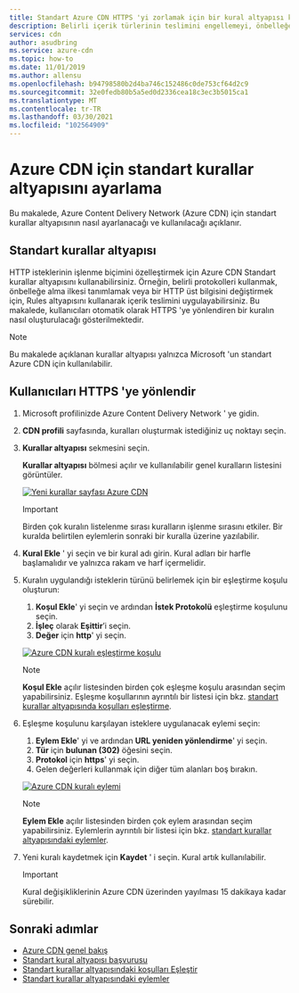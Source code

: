 ```yaml
---
title: Standart Azure CDN HTTPS 'yi zorlamak için bir kural altyapısı kullanma | Microsoft Docs
description: Belirli içerik türlerinin teslimini engellemeyi, önbelleğe alma ilkesi tanımlamayı ve HTTP üstbilgilerini değiştirmeyi de kapsayan, Azure CDN HTTP isteklerini nasıl işleyeceğini özelleştirmek için Microsoft standart Azure Content Delivery Network (Azure CDN) kural altyapısını kullanın. Bu makalede, kullanıcıları HTTPS 'ye yönlendirmek için bir kural oluşturmayı öğrenin.
services: cdn
author: asudbring
ms.service: azure-cdn
ms.topic: how-to
ms.date: 11/01/2019
ms.author: allensu
ms.openlocfilehash: b94798580b2d4ba746c152486c0de753cf64d2c9
ms.sourcegitcommit: 32e0fedb80b5a5ed0d2336cea18c3ec3b5015ca1
ms.translationtype: MT
ms.contentlocale: tr-TR
ms.lasthandoff: 03/30/2021
ms.locfileid: "102564909"
---
```

# <a name="set-up-the-standard-rules-engine-for-azure-cdn"></a>Azure CDN için standart kurallar altyapısını ayarlama

Bu makalede, Azure Content Delivery Network (Azure CDN) için standart kurallar altyapısının nasıl ayarlanacağı ve kullanılacağı açıklanır.

## <a name="standard-rules-engine"></a>Standart kurallar altyapısı

HTTP isteklerinin işlenme biçimini özelleştirmek için Azure CDN Standart kurallar altyapısını kullanabilirsiniz. Örneğin, belirli protokolleri kullanmak, önbelleğe alma ilkesi tanımlamak veya bir HTTP üst bilgisini değiştirmek için, Rules altyapısını kullanarak içerik teslimini uygulayabilirsiniz. Bu makalede, kullanıcıları otomatik olarak HTTPS 'ye yönlendiren bir kuralın nasıl oluşturulacağı gösterilmektedir. 

> [!NOTE]
> Bu makalede açıklanan kurallar altyapısı yalnızca Microsoft 'un standart Azure CDN için kullanılabilir. 

## <a name="redirect-users-to-https"></a>Kullanıcıları HTTPS 'ye yönlendir

1. Microsoft profilinizde Azure Content Delivery Network ' ye gidin.

1. **CDN profili** sayfasında, kuralları oluşturmak istediğiniz uç noktayı seçin.
  
1. **Kurallar altyapısı** sekmesini seçin.
   
    **Kurallar altyapısı** bölmesi açılır ve kullanılabilir genel kuralların listesini görüntüler. 
   
    [![Yeni kurallar sayfası Azure CDN](./media/cdn-standard-rules-engine/cdn-new-rule.png)](./media/cdn-standard-rules-engine/cdn-new-rule.png#lightbox)
   
   > [!IMPORTANT]
   > Birden çok kuralın listelenme sırası kuralların işlenme sırasını etkiler. Bir kuralda belirtilen eylemlerin sonraki bir kuralla üzerine yazılabilir.
   >

1. **Kural Ekle** ' yi seçin ve bir kural adı girin. Kural adları bir harfle başlamalıdır ve yalnızca rakam ve harf içermelidir.

1. Kuralın uygulandığı isteklerin türünü belirlemek için bir eşleştirme koşulu oluşturun:
    1. **Koşul Ekle**' yi seçin ve ardından **İstek Protokolü** eşleştirme koşulunu seçin.
    1. **İşleç** olarak **Eşittir**’i seçin.
    1. **Değer** için **http**' yi seçin.
   
   [![Azure CDN kuralı eşleştirme koşulu](./media/cdn-standard-rules-engine/cdn-match-condition.png)](./media/cdn-standard-rules-engine/cdn-match-condition.png#lightbox)
   
   > [!NOTE]
   > **Koşul Ekle** açılır listesinden birden çok eşleşme koşulu arasından seçim yapabilirsiniz. Eşleşme koşullarının ayrıntılı bir listesi için bkz. [standart kurallar altyapısında koşulları eşleştirme](cdn-standard-rules-engine-match-conditions.md).
   
1. Eşleşme koşulunu karşılayan isteklere uygulanacak eylemi seçin:
   1. **Eylem Ekle**' yi ve ardından **URL yeniden yönlendirme**' yi seçin.
   1. **Tür** için **bulunan (302)** öğesini seçin.
   1. **Protokol** için **https**' yi seçin.
   1. Gelen değerleri kullanmak için diğer tüm alanları boş bırakın.
   
   [![Azure CDN kuralı eylemi](./media/cdn-standard-rules-engine/cdn-action.png)](./media/cdn-standard-rules-engine/cdn-action.png#lightbox)
   
   > [!NOTE]
   > **Eylem Ekle** açılır listesinden birden çok eylem arasından seçim yapabilirsiniz. Eylemlerin ayrıntılı bir listesi için bkz. [standart kurallar altyapısındaki eylemler](cdn-standard-rules-engine-actions.md).

6. Yeni kuralı kaydetmek için **Kaydet** ' i seçin. Kural artık kullanılabilir.
   
   > [!IMPORTANT]
   > Kural değişikliklerinin Azure CDN üzerinden yayılması 15 dakikaya kadar sürebilir.
   >
   

## <a name="next-steps"></a>Sonraki adımlar

- [Azure CDN genel bakış](cdn-overview.md)
- [Standart kural altyapısı başvurusu](cdn-standard-rules-engine-reference.md)
- [Standart kurallar altyapısındaki koşulları Eşleştir](cdn-standard-rules-engine-match-conditions.md)
- [Standart kurallar altyapısındaki eylemler](cdn-standard-rules-engine-actions.md)
